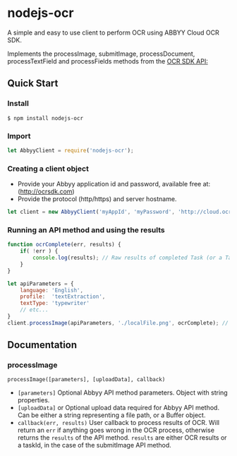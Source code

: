 # nodejs-ocr

A simple and easy to use client to perform OCR using ABBYY Cloud OCR SDK.

Implements the processImage, submitImage, processDocument, processTextField and processFields methods from the [OCR SDK API:](http://ocrsdk.com/documentation/apireference/) 

## Quick Start
### Install
`$ npm install nodejs-ocr`
### Import
```js
let AbbyyClient = require('nodejs-ocr');
```
### Creating a client object
- Provide your Abbyy application id and password, available free at: (http://ocrsdk.com)
- Provide the protocol (http/https) and server hostname.
```js
let client = new AbbyyClient('myAppId', 'myPassword', 'http://cloud.ocrsdk.com'); // Use https here if you'd like
```
### Running an API method and using the results
```js
function ocrComplete(err, results) {
    if( !err ) {
        console.log(results); // Raw results of completed Task (or a TaskId for submitImage calls)
    }
}

let apiParameters = {
    language: 'English',
    profile:  'textExtraction',
    textType: 'typewriter'
    // etc...
}
client.processImage(apiParameters, './localFile.png', ocrComplete); // Buffers can also be passed
```


## Documentation
### processImage
`processImage([parameters], [uploadData], callback)`
- `[parameters]` <Object> Optional Abbyy API method parameters. Object with string properties.
- `[uploadData]` <string> or <Buffer> Optional upload data required for Abbyy API method. Can be either a string representing a file path, or a Buffer object. 
- `callback(err, results)` <Function> User callback to process results of OCR. Will return an `err` if anything goes wrong in the OCR process, otherwise returns the `results` of the API method. `results` are either OCR results or a taskId, in the case of the submitImage API method.




        
      
